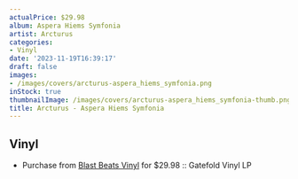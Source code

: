 ```yaml
---
actualPrice: $29.98
album: Aspera Hiems Symfonia
artist: Arcturus
categories:
- Vinyl
date: '2023-11-19T16:39:17'
draft: false
images:
- /images/covers/arcturus-aspera_hiems_symfonia.png
inStock: true
thumbnailImage: /images/covers/arcturus-aspera_hiems_symfonia-thumb.png
title: Arcturus - Aspera Hiems Symfonia
---
```


## Vinyl
* Purchase from [Blast Beats Vinyl](https://blastbeatsvinyl.com/products/arcturus-aspera-hiems-symfonia-gatefold-vinyl-lp) for $29.98 :: Gatefold Vinyl LP
